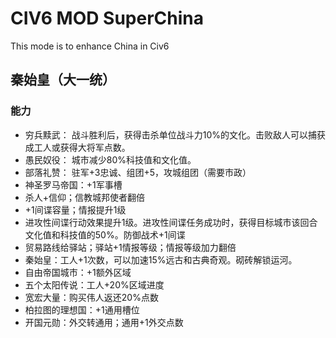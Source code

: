 # CIV6 MOD SuperChina
This mode is to enhance China in Civ6

## 秦始皇（大一统）
### 能力
* 穷兵黩武： 战斗胜利后，获得击杀单位战斗力10%的文化。击败敌人可以捕获成工人或获得大将军点数。
* 愚民奴役： 城市减少80%科技值和文化值。
* 部落礼赞： 驻军+3忠诚、组团+5，攻城组团（需要市政）
*  神圣罗马帝国：+1军事槽
*  杀人+信仰；信教城邦使者翻倍
* +1间谍容量；情报提升1级
* 进攻性间谍行动效果提升1级。进攻性间谍任务成功时，获得目标城市该回合文化值和科技值的50%。防御战术+1间谍
* 贸易路线给驿站；驿站+1情报等级；情报等级加力翻倍
* 秦始皇：工人+1次数，可以加速15%远古和古典奇观。砌砖解锁运河。
* 自由帝国城市：+1额外区域
* 五个太阳传说：工人+20%区域进度
* 宽宏大量：购买伟人返还20%点数
* 柏拉图的理想国：+1通用槽位
* 开国元勋：外交转通用；通用+1外交点数
